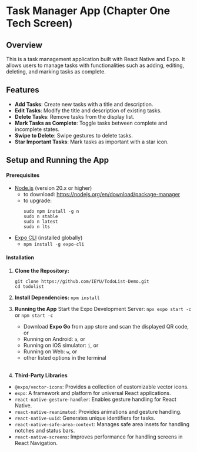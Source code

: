 # Task Manager App (Chapter One Tech Screen)

## Overview
This is a task management application built with React Native and Expo. It allows users to manage tasks with functionalities such as adding, editing, deleting, and marking tasks as complete.

## Features
- **Add Tasks**: Create new tasks with a title and description.
- **Edit Tasks**: Modify the title and description of existing tasks.
- **Delete Tasks**: Remove tasks from the display list.
- **Mark Tasks as Complete**: Toggle tasks between complete and incomplete states.
- **Swipe to Delete**: Swipe gestures to delete tasks.
- **Star Important Tasks**: Mark tasks as important with a star icon.

## Setup and Running the App
#### Prerequisites
- [Node.js](https://nodejs.org/) (version 20.x or higher)
  - to download: https://nodejs.org/en/download/package-manager
  - to upgrade: 
    ```
    sudo npm install -g n
    sudo n stable
    sudo n latest
    sudo n lts 
    ```
- [Expo CLI](https://docs.expo.dev/get-started/installation/) (installed globally) 
  - `npm install -g expo-cli`

#### Installation
1. **Clone the Repository:**

   ```
   git clone https://github.com/IEYU/TodoList-Demo.git
   cd todolist
   ```
2. **Install Dependencies:**
    ```npm install```
    <br>
3. **Running the App**
    Start the Expo Development Server:
   `npx expo start -c` or `npm start -c`
   - Download **Expo Go** from app store and scan the displayed QR code, or
   - Running on Android: `a`, or
   - Running on iOS simulator: `i`, or
   - Running on Web: `w`, or
   - other listed options in the terminal
   <br>
4. **Third-Party Libraries**
- `@expo/vector-icons`: Provides a collection of customizable vector icons.
- `expo`: A framework and platform for universal React applications.
- `react-native-gesture-handler`: Enables gesture handling for React Native.
- `react-native-reanimated`: Provides animations and gesture handling.
- `react-native-uuid`: Generates unique identifiers for tasks.
- `react-native-safe-area-context`: Manages safe area insets for handling notches and status bars.
- `react-native-screens`: Improves performance for handling screens in React Navigation.

